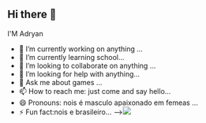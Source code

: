 ## Hi there 👋
I'M Adryan

- 🔭 I’m currently working on anything ...
- 🌱 I’m currently learning school...
- 👯 I’m looking to collaborate on anything ...
- 🤔 I’m looking for help with anything...
- 💬 Ask me about games ...
- 📫 How to reach me: just come and say hello...
- 😄 Pronouns: nois é masculo apaixonado em femeas ...
- ⚡ Fun fact:nois e brasileiro...
-->![](https://media.tenor.com/ZCxwVKNGulcAAAAM/carlos-sumar%C3%A9.gif)
